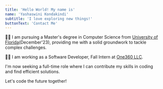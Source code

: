 ```yaml
---
title: 'Hello World! My name is'
name: 'Yashaswini Kondakindi'
subtitle: 'I love exploring new things!'
buttonText: 'Contact Me'
---
```

👩‍🎓 I am pursuing a Master's degree in Computer Science from [University of Florida](https://www.ufl.edu/)(December'23), providing me with a solid groundwork to tackle complex challenges.

👩‍💻 I am working as a Software Developer, Fall Intern at [One360 LLC](https://www.one360.cx/).

I'm now seeking a full-time role where I can contribute my skills in coding and find efficient solutions.

Let's code the future together!